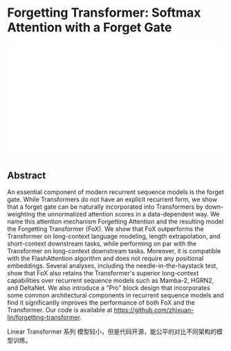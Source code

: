 # Forgetting Transformer: Softmax Attention with a Forget Gate

<p align="center">
<img src="../../blank.jpg" width="600" title="blank">
</p>

## Abstract

An essential component of modern recurrent sequence models is the forget
gate. While Transformers do not have an explicit recurrent form, we show that a
forget gate can be naturally incorporated into Transformers by down-weighting
the unnormalized attention scores in a data-dependent way. We name this
attention mechanism Forgetting Attention and the resulting model the Forgetting
Transformer (FoX). We show that FoX outperforms the Transformer on long-context
language modeling, length extrapolation, and short-context downstream tasks,
while performing on par with the Transformer on long-context downstream tasks.
Moreover, it is compatible with the FlashAttention algorithm and does not
require any positional embeddings. Several analyses, including the
needle-in-the-haystack test, show that FoX also retains the Transformer's
superior long-context capabilities over recurrent sequence models such as
Mamba-2, HGRN2, and DeltaNet. We also introduce a "Pro" block design that
incorporates some common architectural components in recurrent sequence models
and find it significantly improves the performance of both FoX and the
Transformer. Our code is available at
https://github.com/zhixuan-lin/forgetting-transformer.

Linear Transformer 系列
模型较小，但是代码开源，能公平的对比不同架构的模型训练。